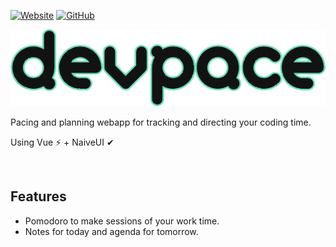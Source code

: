 [![Website](https://img.shields.io/website?down_color=red&down_message=down&style=for-the-badge&up_color=blue&up_message=up&url=https%3A%2F%2Fdevpace.ahmed.systems)](https://devpace.ahmed.systems)
[![GitHub](https://img.shields.io/github/license/ahmeddots/devpace?style=for-the-badge&color=red)](https://github.com/ahmedkapro/devpace/blob/master/LICENSE.md)

![Logo](public/logo.png)

Pacing and planning webapp for tracking and directing your coding time.

Using Vue ⚡ + NaiveUI ✔

<br>

## Features

- Pomodoro to make sessions of your work time.
- Notes for today and agenda for tomorrow.
